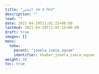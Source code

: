```yaml
---
title: "الخَبَر খবর বা বিধেয়"
description: ""
lead: ""
date: 2021-04-29T11:01:15+06:00
lastmod: 2021-04-29T11:01:15+06:00
draft: true
images: []
menu: 
  nahw:
    parent: "joomla_ismia_aqsam"
    identifier: khabar_joomla_ismia_aqsam
weight: 20
toc: true
---
```



